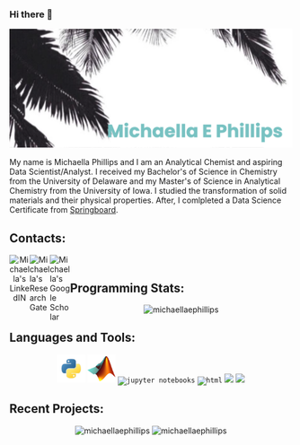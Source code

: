 ### Hi there 👋

<!--
**michaellaephillips/michaellaephillips** is a ✨ _special_ ✨ repository because its `README.md` (this file) appears on your GitHub profile.

Here are some ideas to get you started:

- 🔭 I’m currently working on ...
- 🌱 I’m currently learning ...
- 👯 I’m looking to collaborate on ...
- 🤔 I’m looking for help with ...
- 💬 Ask me about ...
- 📫 How to reach me: ...
- 😄 Pronouns: ...
- ⚡ Fun fact: ...
-->
<img src="https://raw.githubusercontent.com/michaellaephillips/michaellaephillips/master/banner.png">


My name is Michaella Phillips and I am an Analytical Chemist and aspiring Data Scientist/Analyst. I received my Bachelor's of Science in Chemistry from the University of Delaware and my Master's of Science in Analytical Chemistry from the University of Iowa. I studied the transformation of solid materials and their physical properties. After, I comlpleted a Data Science Certificate from <a href = 'https://www.springboard.com/invite/KSCAN'>Springboard</a>. 

<h2> Contacts:</h2>

<p align="center">
<a href="https://www.linkedin.com/in/michaellaerinraglione/"><img align="left" alt="Michaella's LinkedIN" width="36px" src="https://cdn.icon-icons.com/icons2/2037/PNG/512/in_linked_linkedin_media_social_icon_124259.png"/></a> 

<a href='https://www.researchgate.net/profile/Michaella-Raglione'> <img align="left" alt="Michaella's ResearchGate" width="36px" src="https://cdn.icon-icons.com/icons2/2108/PNG/512/researchgate_icon_130843.png"/></a>

<a href="https://scholar.google.com/citations?hl=en&authuser=2&user=AChHS2EAAAAJ"><img align="left" alt="Michaella's Google Scholar" width="36px" src="https://cdn.icon-icons.com/icons2/2108/PNG/512/google_scholar_icon_130918.png"/></a><br>
</p>

<h2> Programming Stats: </h2>
<p align="center"> <img src="https://github-readme-stats.vercel.app/api?username=michaellaephillips&show_icons=true&theme=tokyonight&count_private=true" alt="michaellaephillips" />
  
<h2> Languages and Tools: </h2>
<p align="center"> 
<code><img height="50" src="https://raw.githubusercontent.com/github/explore/80688e429a7d4ef2fca1e82350fe8e3517d3494d/topics/python/python.png" alt = 'python'></code>
<code><img height="50" src="https://raw.githubusercontent.com/github/explore/80688e429a7d4ef2fca1e82350fe8e3517d3494d/topics/matlab/matlab.png" alt='matlab'></code>
<code><img height="50" src="https://upload.wikimedia.org/wikipedia/commons/3/38/Jupyter_logo.svg" alt='jupyter notebooks'></code> 
<code><img height="50" src="https://cdn.icon-icons.com/icons2/1098/PNG/512/1485481300-38_78657.png" alt='html'></code> 
<code><img height="50" src="https://upload.wikimedia.org/wikipedia/commons/thumb/3/3f/Git_icon.svg/194px-Git_icon.svg.png"></code> 
<code><img height="50" src="https://user-images.githubusercontent.com/49339/32078127-102bbcfe-baa6-11e7-8ab9-b04dcad2035e.png"></code> 
</p>

<h2> Recent Projects: </h2>
<p align="center"> <img src="https://github-readme-stats.vercel.app/api/pin/?username=michaellaephillips&repo=ImageDetectionForPlantDisease&theme=tokyonight" alt="michaellaephillips"/>
<img src="https://github-readme-stats.vercel.app/api/pin/?username=michaellaephillips&repo=THzProject&theme=tokyonight" alt="michaellaephillips" />
</p>
